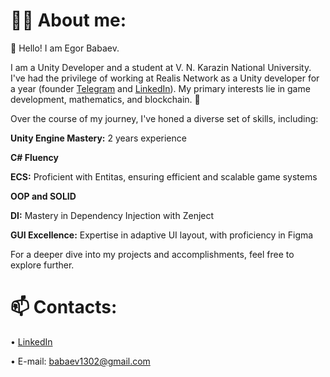 # 🧑‍🦱 About me:
👋 Hello! I am Egor Babaev.

I am a Unity Developer and a student at V. N. Karazin National University. I've had the privilege of working at Realis Network as a Unity developer for a year (founder [Telegram](https://t.me/exLead) and [LinkedIn](https://www.linkedin.com/in/sergey-zasorin-1a2516152/)). My primary interests lie in game development, mathematics, and blockchain. 👀

Over the course of my journey, I've honed a diverse set of skills, including:

**Unity Engine Mastery:** 2 years experience 

**C# Fluency** 

**ECS:** Proficient with Entitas, ensuring efficient and scalable game systems

**OOP and SOLID**

**DI:** Mastery in Dependency Injection with Zenject

**GUI Excellence:** Expertise in adaptive UI layout, with proficiency in Figma

For a deeper dive into my projects and accomplishments, feel free to explore further.
# 📫 Contacts:
• [LinkedIn](https://www.linkedin.com/in/egor-babaev/)

• E-mail: babaev1302@gmail.com
